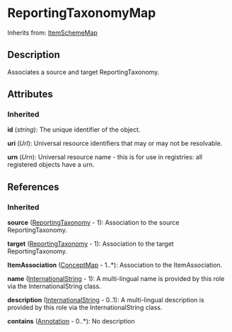 
# ReportingTaxonomyMap



Inherits from: [ItemSchemeMap](ItemSchemeMap.md)



## Description

Associates a source and target ReportingTaxonomy.


## Attributes

### Inherited

**id** (*string*): The unique identifier of the object.

**uri** (*Url*): Universal resource identifiers that may or may not be resolvable.

**urn** (*Urn*): Universal resource name - this is for use in registries: all registered objects have a urn.



## References

### Inherited

**source** ([ReportingTaxonomy](../CategoryScheme/ReportingTaxonomy.md) - 1): Association to the source ReportingTaxonomy.

**target** ([ReportingTaxonomy](../CategoryScheme/ReportingTaxonomy.md) - 1): Association to the target ReportingTaxonomy.

**ItemAssociation** ([ConceptMap](ConceptMap.md) - 1..*): Association to the ItemAssociation.

**name** ([InternationalString](../Base/InternationalString.md) - 1): A multi-lingual name is provided by this role via the InternationalString class.

**description** ([InternationalString](../Base/InternationalString.md) - 0..1): A multi-lingual description is provided by this role via the InternationalString class.

**contains** ([Annotation](../Base/Annotation.md) - 0..*): No description




